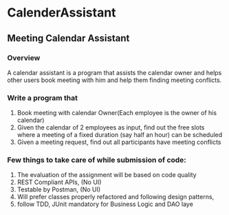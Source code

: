 # CalenderAssistant

## Meeting Calendar Assistant

 ### Overview
 
 A calendar assistant is a program that assists the calendar owner and helps
 other users book meeting with him and help them finding meeting conflicts.
 
 ### Write a program that
 
 1. Book meeting with calendar Owner(Each employee is the owner of his
 calendar)
 2. Given the calendar of 2 employees as input, find out the free slots where a
 meeting of a fixed duration (say half an hour) can be scheduled
 3. Given a meeting request, find out all participants have meeting conflicts
 
 ### Few things to take care of while submission of code:
 
 1. The evaluation of the assignment will be based on code quality
 2. REST Compliant APIs, (No UI)
 3. Testable by Postman, (No UI)
 4. Will prefer classes properly refactored and following design patterns,
 5. follow TDD, JUnit mandatory for Business Logic and DAO laye
